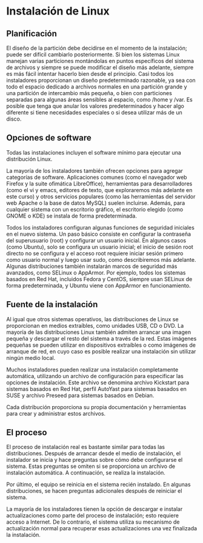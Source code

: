 # Instalación de Linux

## Planificación

El diseño de la partición debe decidirse en el momento de la instalación; puede ser difícil cambiarlo posteriormente. Si bien los sistemas Linux manejan varias particiones montándolas en puntos específicos del sistema de archivos y siempre se puede modificar el diseño más adelante, siempre es más fácil intentar hacerlo bien desde el principio.
Casi todos los instaladores proporcionan un diseño predeterminado razonable, ya sea con todo el espacio dedicado a archivos normales en una partición grande y una partición de intercambio más pequeña, o bien con particiones separadas para algunas áreas sensibles al espacio, como /home y /var. Es posible que tenga que anular los valores predeterminados y hacer algo diferente si tiene necesidades especiales o si desea utilizar más de un disco.

## Opciones de software

Todas las instalaciones incluyen el software mínimo para ejecutar una distribución Linux.

La mayoría de los instaladores también ofrecen opciones para agregar categorías de software. Aplicaciones comunes (como el navegador web Firefox y la suite ofimática LibreOffice), herramientas para desarrolladores (como el vi y emacs, editores de texto, que exploraremos más adelante en este curso) y otros servicios populares (como las herramientas del servidor web Apache o la base de datos MySQL) suelen incluirse. Además, para cualquier sistema con un escritorio gráfico, el escritorio elegido (como GNOME o KDE) se instala de forma predeterminada.

Todos los instaladores configuran algunas funciones de seguridad iniciales en el nuevo sistema. Un paso básico consiste en configurar la contraseña del superusuario (root) y configurar un usuario inicial. En algunos casos (como Ubuntu), solo se configura un usuario inicial; el inicio de sesión root directo no se configura y el acceso root requiere iniciar sesión primero como usuario normal y luego usar sudo, como describiremos más adelante. Algunas distribuciones también instalarán marcos de seguridad más avanzados, como SELinux o AppArmor. Por ejemplo, todos los sistemas basados en Red Hat, incluidos Fedora y CentOS, siempre usan SELinux de forma predeterminada, y Ubuntu viene con AppArmor en funcionamiento.

## Fuente de la instalación

Al igual que otros sistemas operativos, las distribuciones de Linux se proporcionan en medios extraíbles, como unidades USB, CD o DVD. La mayoría de las distribuciones Linux también admiten arrancar una imagen pequeña y descargar el resto del sistema a través de la red. Estas imágenes pequeñas se pueden utilizar en dispositivos extraíbles o como imágenes de arranque de red, en cuyo caso es posible realizar una instalación sin utilizar ningún medio local.

Muchos instaladores pueden realizar una instalación completamente automática, utilizando un archivo de configuración para especificar las opciones de instalación. Este archivo se denomina archivo Kickstart para sistemas basados en Red Hat, perfil AutoYast para sistemas basados en SUSE y archivo Preseed para sistemas basados en Debian.

Cada distribución proporciona su propia documentación y herramientas para crear y administrar estos archivos.

## El proceso

El proceso de instalación real es bastante similar para todas las distribuciones. Después de arrancar desde el medio de instalación, el instalador se inicia y hace preguntas sobre cómo debe configurarse el sistema. Estas preguntas se omiten si se proporciona un archivo de instalación automática. A continuación, se realiza la instalación.

Por último, el equipo se reinicia en el sistema recién instalado. En algunas distribuciones, se hacen preguntas adicionales después de reiniciar el sistema.

La mayoría de los instaladores tienen la opción de descargar e instalar actualizaciones como parte del proceso de instalación; esto requiere acceso a Internet. De lo contrario, el sistema utiliza su mecanismo de actualización normal para recuperar esas actualizaciones una vez finalizada la instalación.


